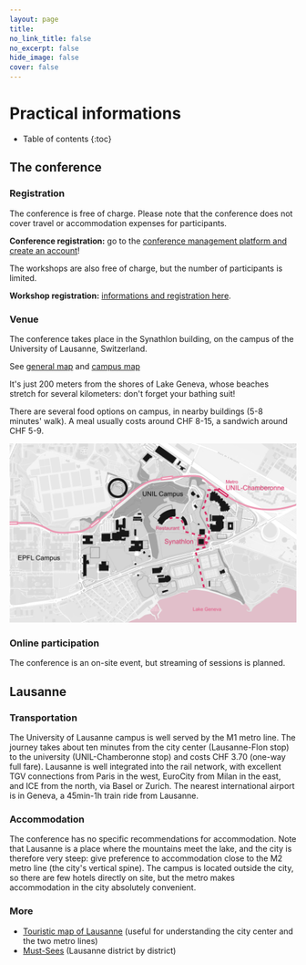 ```yaml
---
layout: page
title: 
no_link_title: false 
no_excerpt: false 
hide_image: false
cover: false
---
```


# Practical informations

* Table of contents
{:toc}

## The conference
### Registration
The conference is free of charge. Please note that the conference does not cover travel or accommodation expenses for participants.

**Conference registration:** go to the [conference management platform and create an account](https://hnr2024.sciencesconf.org/)!

The workshops are also free of charge, but the number of participants is limited.  

**Workshop registration:** [informations and registration here](/lausanne/workshops).

### Venue

The conference takes place in the Synathlon building, on the campus of the University of Lausanne, Switzerland. 

See [general map](https://maps.app.goo.gl/uyvhtU5re6MYrhiYA) and [campus map](https://planete.unil.ch/?batiment=SYN)

It's just 200 meters from the shores of Lake Geneva, whose beaches stretch for several kilometers: don't forget your bathing suit!

There are several food options on campus, in nearby buildings (5-8 minutes' walk). A meal usually costs around CHF 8-15, a sandwich around CHF 5-9.

 ![Campus map](/img/campusmap_bnw.png)

### Online participation

The conference is an on-site event, but streaming of sessions is planned. 

## Lausanne
### Transportation

The University of Lausanne campus is well served by the M1 metro line. The journey takes about ten minutes from the city center (Lausanne-Flon stop) to the university (UNIL-Chamberonne stop) and costs CHF 3.70 (one-way full fare). Lausanne is well integrated into the rail network, with excellent TGV connections from Paris in the west, EuroCity from Milan in the east, and ICE from the north, via Basel or Zurich. The nearest international airport is in Geneva, a 45min-1h train ride from Lausanne. 

### Accommodation

The conference has no specific recommendations for accommodation. Note that Lausanne is a place where the mountains meet the lake, and the city is therefore very steep: give preference to accommodation close to the M2 metro line (the city's vertical spine). The campus is located outside the city, so there are few hotels directly on site, but the metro makes accommodation in the city absolutely convenient.

### More

* [Touristic map of Lausanne](https://issuu.com/jiempe/docs/lt_plan_ville_2023_bloca3_web_lmo?fr=xKAE9_zU1NQ) (useful for understanding the city center and the two metro lines)
* [Must-Sees](https://issuu.com/jiempe/docs/lt_incontournables_2023_en_web_dp?fr=xKAE9_zU1NQ) (Lausanne district by district)


